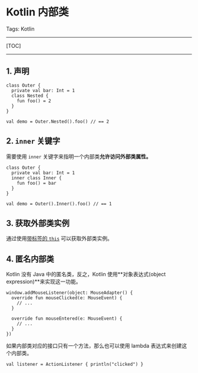 # Kotlin 内部类

Tags: Kotlin


---

[TOC]

---

## 1. 声明

```
class Outer {
  private val bar: Int = 1
  class Nested {
    fun foo() = 2
  }
}

val demo = Outer.Nested().foo() // == 2
```

## 2. `inner` 关键字

需要使用 `inner` 关键字来指明一个内部类**允许访问外部类属性。**

```
class Outer {
  private val bar: Int = 1
  inner class Inner {
    fun foo() = bar
  }
}

val demo = Outer().Inner().foo() // == 1
```

## 3. 获取外部类实例 

通过使用[带标签的 `this`](https://kotlinlang.org/docs/reference/this-expressions.html) 可以获取外部类实例。

## 4. 匿名内部类

Kotlin 没有 Java 中的匿名类，反之，Kotlin 使用**对象表达式(object expression)**来实现这一功能。

```
window.addMouseListener(object: MouseAdapter() {
  override fun mouseClicked(e: MouseEvent) {
    // ...
  }
                                                      
  override fun mouseEntered(e: MouseEvent) {
    // ...
  }
})
```

如果内部类对应的接口只有一个方法，那么也可以使用 lambda 表达式来创建这个内部类。

```
val listener = ActionListener { println("clicked") }
```


